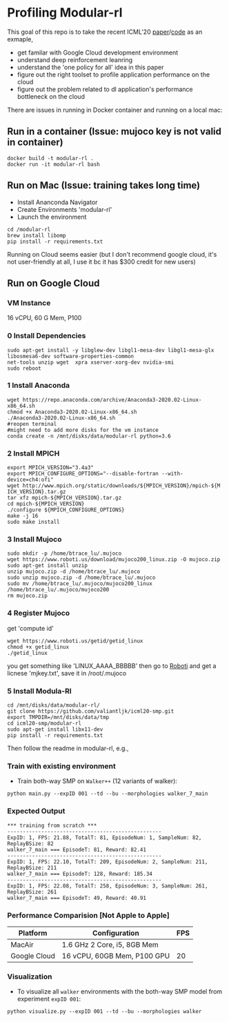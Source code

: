 # Profiling Modular-rl
This goal of this repo is to take the recent ICML'20 [paper](https://www.cs.cmu.edu/~dpathak/papers/modular-rl.pdf)/[code](https://github.com/huangwl18/modular-rl) as an exmaple,
* get familar with Google Cloud development environment
* understand deep reinforcement leanring
* understand the 'one policy for all' idea in this paper
* figure out the right toolset to profile application performance on the cloud
* figure out the problem related to dl application's performance bottleneck on the cloud

There are issues in running in Docker container and running on a local mac:

## Run in a container (Issue: mujoco key is not valid in container)
```Shell
docker build -t modular-rl .
docker run -it modular-rl bash 
```

## Run on Mac (Issue: training takes long time)
* Install Ananconda Navigator
* Create Environments 'modular-rl'
* Launch the environment
```Shell
cd /modular-rl
brew install libomp 
pip install -r requirements.txt
```

Running on Cloud seems easier (but I don't recommend google cloud, it's not user-friendly at all, I use it bc it has $300 credit for new users)

## Run on Google Cloud
### VM Instance
16 vCPU, 60 G Mem, P100
### 0 Install Dependencies

```Shell
sudo apt-get install -y libglew-dev libgl1-mesa-dev libgl1-mesa-glx libosmesa6-dev software-properties-common 
net-tools unzip wget  xpra xserver-xorg-dev nvidia-smi
sudo reboot
```

### 1 Install Anaconda

```shell
wget https://repo.anaconda.com/archive/Anaconda3-2020.02-Linux-x86_64.sh
chmod +x Anaconda3-2020.02-Linux-x86_64.sh
./Anaconda3-2020.02-Linux-x86_64.sh
#reopen terminal
#might need to add more disks for the vm instance
conda create -n /mnt/disks/data/modular-rl python=3.6
```

### 2 Install MPICH 
```Shell
export MPICH_VERSION="3.4a3"
export MPICH_CONFIGURE_OPTIONS="--disable-fortran --with-device=ch4:ofi"
wget http://www.mpich.org/static/downloads/${MPICH_VERSION}/mpich-${M
ICH_VERSION}.tar.gz 
tar xfz mpich-${MPICH_VERSION}.tar.gz
cd mpich-${MPICH_VERSION}
./configure ${MPICH_CONFIGURE_OPTIONS}
make -j 16
sudo make install
```
### 3 Install Mujoco

```Shell
sudo mkdir -p /home/btrace_lu/.mujoco
wget https://www.roboti.us/download/mujoco200_linux.zip -O mujoco.zip
sudo apt-get install unzip
unzip mujoco.zip -d /home/btrace_lu/.mujoco
sudo unzip mujoco.zip -d /home/btrace_lu/.mujoco
sudo mv /home/btrace_lu/.mujoco/mujoco200_linux /home/btrace_lu/.mujoco/mujoco200
rm mujoco.zip
```

### 4 Register Mujoco
get 'compute id'
```Shell
wget https://www.roboti.us/getid/getid_linux
chmod +x getid_linux
./getid_linux
```
you get something like 'LINUX_AAAA_BBBBB'
then go to [Roboti](https://www.roboti.us/license.html) and get a licnese 'mjkey.txt', save it in /root/.mujoco


### 5 Install Modula-Rl
```Shell
cd /mnt/disks/data/modular-rl/
git clone https://github.com/valiantljk/icml20-smp.git
export TMPDIR=/mnt/disks/data/tmp
cd icml20-smp/modular-rl
sudo apt-get install libx11-dev
pip install -r requirements.txt 
```


Then follow the readme in modular-rl, e.g., 

### Train with existing environment
- Train both-way SMP on ``Walker++`` (12 variants of walker):
```Shell
python main.py --expID 001 --td --bu --morphologies walker_7_main
  ```

### Expected Output  
```Shell
*** training from scratch ***
--------------------------------------------------
ExpID: 1, FPS: 21.88, TotalT: 81, EpisodeNum: 1, SampleNum: 82, ReplayBSize: 82
walker_7_main === EpisodeT: 81, Reward: 82.41
--------------------------------------------------
ExpID: 1, FPS: 22.10, TotalT: 209, EpisodeNum: 2, SampleNum: 211, ReplayBSize: 211
walker_7_main === EpisodeT: 128, Reward: 185.34
--------------------------------------------------
ExpID: 1, FPS: 22.08, TotalT: 258, EpisodeNum: 3, SampleNum: 261, ReplayBSize: 261
walker_7_main === EpisodeT: 49, Reward: 40.91
```

### Performance Comparision [Not Apple to Apple]
| Platform      | Configuration                 |  FPS   | 
| ------------- | ----------------------------- | ------ |
| MacAir         | 1.6 GHz 2 Core, i5, 8GB Mem  |        |
| Google Cloud  | 16 vCPU, 60GB Mem, P100 GPU   |   20   |

### Visualization
- To visualize all ``walker`` environments with the both-way SMP model from experiment ``expID 001``:
```Shell
python visualize.py --expID 001 --td --bu --morphologies walker
```
